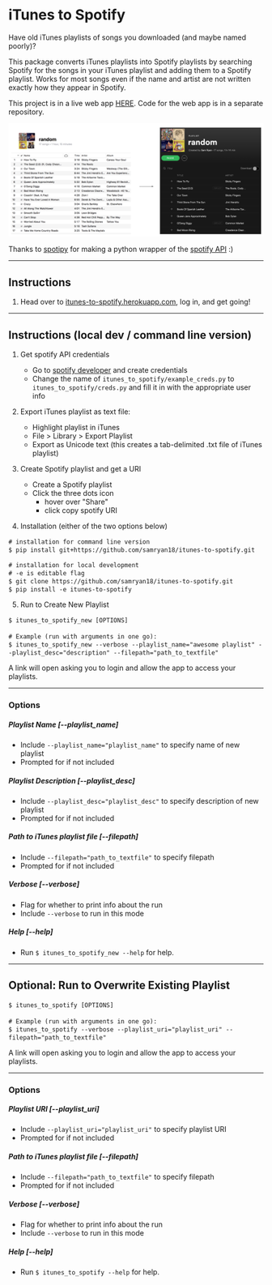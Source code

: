 # iTunes to Spotify
Have old iTunes playlists of songs you downloaded (and maybe named poorly)?

This package converts iTunes playlists into Spotify playlists by searching Spotify for the songs in your iTunes playlist and adding them to a Spotify playlist. Works for most songs even if the name and artist are not written exactly how they appear in Spotify.

This project is in a live web app [HERE](http://itunes-to-spotify.herokuapp.com/). Code for the web app is in a separate repository.

<img src="assets/example.png" />

Thanks to [spotipy](https://spotipy.readthedocs.io/en/latest/) for making a python wrapper of the [spotify API](https://developer.spotify.com/documentation/web-api/) :)


---

## Instructions
1. Head over to [itunes-to-spotify.herokuapp.com](http://itunes-to-spotify.herokuapp.com/), log in, and get going!

---

## Instructions (local dev / command line version)
1. Get spotify API credentials
    * Go to [spotify developer](https://developer.spotify.com/documentation/web-api/quick-start/) and create credentials
    * Change the name of `itunes_to_spotify/example_creds.py` to `itunes_to_spotify/creds.py` and fill it in with the appropriate user info

2. Export iTunes playlist as text file:
    * Highlight playlist in iTunes
    * File > Library > Export Playlist
    * Export as Unicode text (this creates a tab-delimited .txt file of iTunes playlist)

3. Create Spotify playlist and get a URI
    * Create a Spotify playlist
    * Click the three dots icon
        * hover over "Share"
        * click copy spotify URI

4. Installation (either of the two options below)
```
# installation for command line version
$ pip install git+https://github.com/samryan18/itunes-to-spotify.git
```

```
# installation for local development
# -e is editable flag
$ git clone https://github.com/samryan18/itunes-to-spotify.git
$ pip install -e itunes-to-spotify
```

5. Run to Create New Playlist
```
$ itunes_to_spotify_new [OPTIONS]

# Example (run with arguments in one go):
$ itunes_to_spotify_new --verbose --playlist_name="awesome playlist" --playlist_desc="description" --filepath="path_to_textfile"
```
A link will open asking you to login and allow the app to access your playlists.

---

### Options

##### Playlist Name [--playlist_name]
* Include `--playlist_name="playlist_name"` to specify name of new playlist
* Prompted for if not included

##### Playlist Description [--playlist_desc]
* Include `--playlist_desc="playlist_desc"` to specify description of new playlist
* Prompted for if not included

##### Path to iTunes playlist file [--filepath]
* Include `--filepath="path_to_textfile"` to specify filepath
* Prompted for if not included

##### Verbose [--verbose]
* Flag for whether to print info about the run
* Include `--verbose` to run in this mode

##### Help [--help]
* Run `$ itunes_to_spotify_new --help` for help.

---

## Optional: Run to Overwrite Existing Playlist
```
$ itunes_to_spotify [OPTIONS]

# Example (run with arguments in one go):
$ itunes_to_spotify --verbose --playlist_uri="playlist_uri" --filepath="path_to_textfile"
```
A link will open asking you to login and allow the app to access your playlists.

---

### Options

##### Playlist URI [--playlist_uri]
* Include `--playlist_uri="playlist_uri"` to specify playlist URI
* Prompted for if not included

##### Path to iTunes playlist file [--filepath]
* Include `--filepath="path_to_textfile"` to specify filepath
* Prompted for if not included

##### Verbose [--verbose]
* Flag for whether to print info about the run
* Include `--verbose` to run in this mode

##### Help [--help]
* Run `$ itunes_to_spotify --help` for help.
